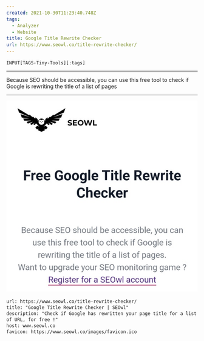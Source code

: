 ```yaml
---
created: 2021-10-30T11:23:40.748Z
tags: 
  - Analyzer
  - Website
title: Google Title Rewrite Checker
url: https://www.seowl.co/title-rewrite-checker/
---
```

```meta-bind
INPUT[TAGS-Tiny-Tools][:tags]
```

___
Because SEO should be accessible, you can use this free tool to check if Google is rewriting the title of a list of pages
___

![](_attachments/google-title-rewrite-checker.jpg)

```cardlink
url: https://www.seowl.co/title-rewrite-checker/
title: "Google Title Rewrite Checker | SEOwl"
description: "Check if Google has rewritten your page title for a list of URL, for free !"
host: www.seowl.co
favicon: https://www.seowl.co/images/favicon.ico
```
